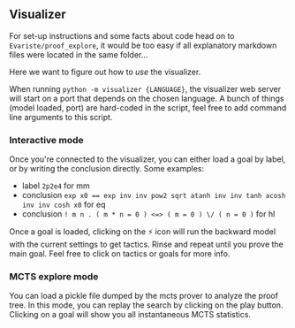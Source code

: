 ## Visualizer

For set-up instructions and some facts about code head on to `Evariste/proof_explore`, it would be too easy if all explanatory markdown files were located in the same folder...

Here we want to figure out how to *use* the visualizer.

When running `python -m visualizer {LANGUAGE}`, the visualizer web server will start on a port that depends on the chosen language.
A bunch of things (model loaded, port) are hard-coded in the script, feel free to add command line arguments to this script.

### Interactive mode

Once you're connected to the visualizer, you can either load a goal by label, or by writing the conclusion directly.
Some examples: 
- label `2p2e4` for mm
- conclusion `exp x0 == exp inv inv pow2 sqrt atanh inv inv tanh acosh inv inv cosh x0` for eq
- conclusion `! m n . ( m * n = 0 ) <=> ( m = 0 ) \/ ( n = 0 )` for hl

Once a goal is loaded, clicking on the ⚡ icon will run the backward model with the current settings to get tactics.
Rinse and repeat until you prove the main goal. Feel free to click on tactics or goals for more info.

### MCTS explore mode

You can load a pickle file dumped by the mcts prover to analyze the proof tree.
In this mode, you can replay the search by clicking on the play button. Clicking on a goal will show you all instantaneous MCTS statistics.

